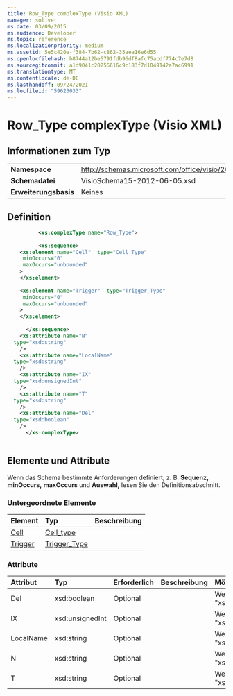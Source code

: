 ```yaml
---
title: Row_Type complexType (Visio XML)
manager: soliver
ms.date: 03/09/2015
ms.audience: Developer
ms.topic: reference
ms.localizationpriority: medium
ms.assetid: 5e5c420e-f384-7b62-c862-35aea16e6d55
ms.openlocfilehash: b8744a12be5791fdb96df8afc75acdf774c7e7d8
ms.sourcegitcommit: a1d9041c20256616c9c183f7d1049142a7ac6991
ms.translationtype: MT
ms.contentlocale: de-DE
ms.lasthandoff: 09/24/2021
ms.locfileid: "59623033"
---
```

# <a name="row_type-complextype-visio-xml"></a>Row_Type complexType (Visio XML)

## <a name="type-information"></a>Informationen zum Typ

|||
|:-----|:-----|
|**Namespace** <br/> |http://schemas.microsoft.com/office/visio/2011/1/core  <br/> |
|**Schemadatei** <br/> |VisioSchema15-2012-06-05.xsd  <br/> |
|**Erweiterungsbasis** <br/> |Keines  <br/> |
   
## <a name="definition"></a>Definition

```XML
          <xs:complexType name="Row_Type">
          
          <xs:sequence>
    <xs:element name="Cell"  type="Cell_Type"
     minOccurs="0"
     maxOccurs="unbounded"
    >
    </xs:element>
    
    <xs:element name="Trigger"  type="Trigger_Type"
     minOccurs="0"
     maxOccurs="unbounded"
    >
    </xs:element>
    
      </xs:sequence>
    <xs:attribute name="N"
  type="xsd:string"
    />
    <xs:attribute name="LocalName"
  type="xsd:string"
    />
    <xs:attribute name="IX"
  type="xsd:unsignedInt"
    />
    <xs:attribute name="T"
  type="xsd:string"
    />
    <xs:attribute name="Del"
  type="xsd:boolean"
    />
      </xs:complexType>
      
```

## <a name="elements-and-attributes"></a>Elemente und Attribute

Wenn das Schema bestimmte Anforderungen definiert, z. B. **Sequenz,** **minOccurs,** **maxOccurs** und **Auswahl,** lesen Sie den Definitionsabschnitt. 
  
### <a name="child-elements"></a>Untergeordnete Elemente

|**Element**|**Typ**|**Beschreibung**|
|:-----|:-----|:-----|
|[Cell](cell-elementvisio-xml.md) <br/> |[Cell_type](cell_type-complextypevisio-xml.md) <br/> ||
|[Trigger](trigger-elementvisio-xml.md) <br/> |[Trigger_Type](trigger_type-complextypevisio-xml.md) <br/> ||
   
### <a name="attributes"></a>Attribute

|**Attribut**|**Typ**|**Erforderlich**|**Beschreibung**|**Mögliche Werte**|
|:-----|:-----|:-----|:-----|:-----|
|Del  <br/> |xsd:boolean  <br/> |Optional  <br/> ||Werte des Typs "xsd:boolean".  <br/> |
|IX  <br/> |xsd:unsignedInt  <br/> |Optional  <br/> ||Werte des Typs "xsd:unsignedInt".  <br/> |
|LocalName  <br/> |xsd:string  <br/> |Optional  <br/> ||Werte des Typs "xsd:string".  <br/> |
|N  <br/> |xsd:string  <br/> |Optional  <br/> ||Werte des Typs "xsd:string".  <br/> |
|T  <br/> |xsd:string  <br/> |Optional  <br/> ||Werte des Typs "xsd:string".  <br/> |
   

